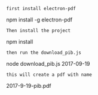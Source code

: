 	first install electron-pdf
npm install -g electron-pdf

	Then install the project
npm install

	then run the download_pib.js
node download_pib.js 2017-09-19

	this will create a pdf with name
2017-9-19-pib.pdf
